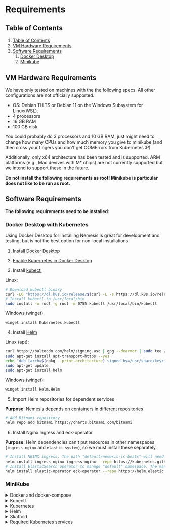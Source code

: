 # Requirements

## Table of Contents

1. [Table of Contents](#table-of-contents)
1. [VM Hardware Requirements](#vm-hardware-requirements)
2. [Software Requirements](#software-requirements)
    1. [Docker Desktop](#docker-desktop-with-kubernetes)
    2. [Minikube](#minikube)

## VM Hardware Requirements
We have only tested on machines with the the following specs. All other configurations are not officially supported.

 * OS: Debian 11 LTS or Debian 11 on the Windows Subsystem for Linux(WSL).
 * 4 processors
 * 16 GB RAM
 * 100 GB disk

You could probably do 3 processors and 10 GB RAM, just might need to change how many CPUs and how much memory you give to minikube (and then cross your fingers you don't get OOMErrors from Kubernetes :P)

Additionally, only x64 architecture has been tested and is supported. ARM platforms (e.g., Mac devives with M* chips) are not currently supported but we intend to support these in the future.

**Do not install the following requirements as root! Minikube is particular does not like to be run as root.**

## Software Requirements
**The following requirements need to be installed:**

### Docker Desktop with Kubernetes

Using Docker Desktop for installing Nemesis is great for development and testing, but is not the best option for non-local installations.

1. Install [Docker Desktop](https://www.docker.com/products/docker-desktop/)

2. [Enable Kubernetes in Docker Desktop](https://docs.docker.com/desktop/kubernetes/)

3. Install [kubectl](https://kubernetes.io/docs/tasks/tools/install-kubectl-linux/)

Linux:
```bash
# Download kubectl binary
curl -LO "https://dl.k8s.io/release/$(curl -L -s https://dl.k8s.io/release/stable.txt)/bin/linux/amd64/kubectl"
# Install kubectl to /usr/local/bin
sudo install -o root -g root -m 0755 kubectl /usr/local/bin/kubectl
```

Windows (winget)
```bash
winget install Kubernetes.kubectl
```

4. Install [Helm](https://helm.sh/docs/intro/install/)

Linux (apt):
```bash
curl https://baltocdn.com/helm/signing.asc | gpg --dearmor | sudo tee /usr/share/keyrings/helm.gpg > /dev/null
sudo apt-get install apt-transport-https --yes
echo "deb [arch=$(dpkg --print-architecture) signed-by=/usr/share/keyrings/helm.gpg] https://baltocdn.com/helm/stable/debian/ all main" | sudo tee /etc/apt/sources.list.d/helm-stable-debian.list
sudo apt-get update
sudo apt-get install helm
```

Windows (winget):
```bash
winget install Helm.Helm
```

5. Import Helm repositories for dependent services

**Purpose**: Nemesis depends on containers in different repositories

```bash
# Add Bitnami repository
helm repo add bitnami https://charts.bitnami.com/bitnami
```

6. Install Nginx Ingress and eck-operator

**Purpose**: Helm dependencies can't put resources in other namespaces (`ingress-nginx` and `elastic-system`), so we must install these separately.

```bash
# Install NGINX ingress. The path "default/nemesis-ls-beats" will need to be configured if you want to install Nemesis to a namespace not "default"
helm install ingress-nginx ingress-nginx --repo https://kubernetes.github.io/ingress-nginx --namespace ingress-nginx --create-namespace --set prometheus.create=true --set prometheus.port=9113 --set tcp.5044="default/nemesis-ls-beats:5044"
# Install ElasticSearch operator to manage "default" namespace. The managedNamespaces field will need to be configured if you want to install Nemesis to a namespace not "default"
helm install elastic-operator eck-operator --repo https://helm.elastic.co --namespace elastic-system --create-namespace --set managedNamespaces='{default}'
```

### MiniKube

<details>
<summary>
Docker and docker-compose
</summary>

**Purpose:** Skaffold uses docker to build container images

 Install [Docker Desktop](https://www.docker.com/products/docker-desktop/) on your machine or [install docker/docker-compose with the following commands:](https://docs.docker.com/engine/install/ubuntu/#install-using-the-convenience-script):
```bash
sudo apt-get update
sudo apt-get install -y curl
sudo mkdir /etc/apt/keyrings/ 2>/dev/null
curl -fsSL https://get.docker.com -o get-docker.sh
sudo sh get-docker.sh

sudo apt-get install -y docker-compose

# Allow your user to run docker w/o being root, and then logout and back in
sudo usermod -aG docker <user>
```
**Validation:** `docker ps` should work as a non-root user.
</details>

<details>
<summary>
Kubectl
</summary>

**Purpose:** CLI tool to interact with Kubernetes.
Instructions found here: https://kubernetes.io/docs/tasks/tools/install-kubectl-linux/

**Validation:** `kubectl` should display the tool's usage. Once a Kubernetes cluster is running/configured, `kubectl get pods -A` should show some kubernetes-related pods running.
</details>

<details>
<summary>
Kubernetes
</summary>

**Purpose:** Infrastructure for running/managing containerized application.

Install Minikube or enable Kubernetes on Docker Desktop. Install Minikube (at least v1.26.1) by running [the following commands](https://minikube.sigs.k8s.io/docs/start/):
```bash
curl -LO https://storage.googleapis.com/minikube/releases/latest/minikube-linux-amd64
sudo install minikube-linux-amd64 /usr/local/bin/minikube
```

Configure the cluster with at a minimum of 3 CPUs and 10Gb of memory:
```
minikube config set memory 12288
minikube config set cpus 3
```

Then start minikube (you'll need to run this each time the system boots as minikube does not run as a service):
```
minikube start
```
**Validation:**
* `minikube status` should show that the Kubernetes services are running
* `minikube version` should show at least a version greater than v1.26.1
* Run `minikube ssh` and then run `ping -c 1.1.1.1` to test internet connectivity and `nslookup google.com` to test DNS.


**Note 1 - (Optional) Authenticating to a docker registry**

Because Minikube's docker daemon runs on a different machine, you may want to configure it to authenticate to a docker registry (for example, to avoid [docker hub API limits](https://docs.docker.com/docker-hub/download-rate-limit/)). If you've authenticated to a docker registry on the minikube host machine (e.g., [using an access token with dockerhub](https://docs.docker.com/docker-hub/access-tokens/)), you add the credential to Minikube using the following command and it will pull images using that cred:

```bash
kubectl create secret generic regcred --from-file=.dockerconfigjson=$(realpath ~/.docker/config.json) --type=kubernetes.io/dockerconfigjson
```

**Note 2 - (Optional) Minikube's docker daemon:**

Minikube creates a Linux VM that has its own docker daemon inside of it. To configure your host OS's docker CLI to use minikube's docker daemon, [see the instructions here](https://skaffold.dev/docs/environment/local-cluster/#minikube-has-a-separate-docker-daemon).


</details>

<details>
<summary>
Helm
 </summary>

**Purpose:** Like a package manager, but for Kubernetes stuff.

[Link to Helm's installation instructions.](https://helm.sh/docs/intro/install/#from-apt-debianubuntu)

```bash
curl https://baltocdn.com/helm/signing.asc | gpg --dearmor | sudo tee /usr/share/keyrings/helm.gpg > /dev/null
echo "deb [arch=$(dpkg --print-architecture) signed-by=/usr/share/keyrings/helm.gpg] https://baltocdn.com/helm/stable/debian/ all main" | sudo tee /etc/apt/sources.list.d/helm-stable-debian.list
sudo apt-get update
sudo apt-get install -y helm
```
**Validation:** `helm list` should work and not list any installed packages.
</details>

<details>
<summary>
Skaffold
</summary>

**Purpose:** Development tool used to auto deploy containers to a Kubernetes cluster anytime the code changes.

[Install Skaffold v2.7.1 with this command](https://github.com/GoogleContainerTools/skaffold/releases/tag/v2.7.1):
```
# For Linux x86_64 (amd64)
curl -Lo skaffold https://storage.googleapis.com/skaffold/releases/v2.7.1/skaffold-linux-amd64 && chmod +x skaffold && sudo mv skaffold /usr/local/bin
```
Optional settings:
* Disable anonymous metrics collection:
```
skaffold config set --global collect-metrics false
```
* Disable the update check on each run (especially needed in offline installs) by setting the `SKAFFOLD_UPDATE_CHECK` to `false` before running skaffold. For example, you can add the following to your `~/.bashrc` file to disable the update check anytime your user account runs skaffold:
```
export SKAFFOLD_UPDATE_CHECK=false
```

**Validation:** Running `skaffold` should print skaffold's help.
</details>


<details>
<summary>
Required Kubernetes services
</summary>

You will need to install two services in k8s before getting started. Helm makes this process very simple. If you already have an ElasticSearch cluster or an NGinx Ingress set up in the desired namespace, then you can configure them yourself. You can set them up from scratch with the process below:

```bash
# Add Elastic repository
helm repo add elastic https://helm.elastic.co
# Add Bitnami repository
helm repo add bitnami https://charts.bitnami.com/bitnami
# Add NGINX repository
helm repo add nginx https://kubernetes.github.io/ingress-nginx
# Install NGINX ingress
helm install ingress-nginx ingress-nginx --repo https://kubernetes.github.io/ingress-nginx --namespace ingress-nginx --create-namespace --set prometheus.create=true --set prometheus.port=9113 --set tcp.5044="default/nemesis-ls-beats:5044"
# Install ElasticSearch operator to manage "default" namespace. The managedNamespaces field will need to be configured if you desire to install Nemesis in a different namespace
helm install elastic-operator elastic/eck-operator --namespace elastic-system --create-namespace --set managedNamespaces='{default}'
```
</details>
